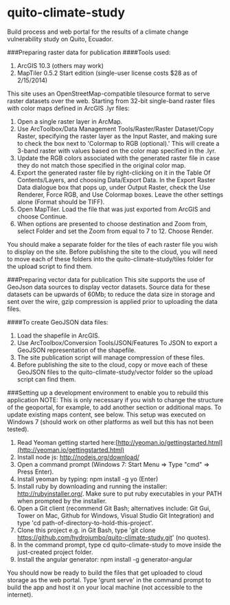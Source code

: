 quito-climate-study
===================

Build process and web portal for the results of a climate change vulnerability study on Quito, Ecuador.


###Preparing raster data for publication
####Tools used:
1. ArcGIS 10.3 (others may work)
2. MapTiler 0.5.2 Start edition (single-user license costs $28 as of 2/15/2014)

This site uses an OpenStreetMap-compatible tilesource format to serve raster datasets over the web. Starting from 32-bit single-band raster files with color maps defined in ArcGIS .lyr files:

1. Open a single raster layer in ArcMap.
2. Use ArcToolbox/Data Management Tools/Raster/Raster Dataset/Copy Raster, specifying the raster layer as the Input Raster, and making sure to check the box next to 'Colormap to RGB (optional).' This will create a 3-band raster with values based on the color map specified in the .lyr.
3. Update the RGB colors associated with the generated raster file in case they do not match those specified in the original color map.
4. Export the generated raster file by right-clicking on it in the Table Of Contents/Layers, and choosing Data/Export Data. In the Export Raster Data dialogue box that pops up, under Output Raster, check the Use Renderer, Force RGB, and Use Colormap boxes. Leave the other settings alone (Format should be TIFF).
5. Open MapTiler. Load the file that was just exported from ArcGIS and choose Continue. 
6. When options are presented to choose destination and Zoom from, select Folder and set the Zoom from equal to 7 to 12. Choose Render.

You should make a separate folder for the tiles of each raster file you wish to display on the site. Before publishing the site to the cloud, you will need to move each of these folders into the quito-climate-study/tiles folder for the upload script to find them. 

###Preparing vector data for publication
This site supports the use of GeoJson data sources to display vector datasets. Source data for these datasets can be upwards of 60Mb; to reduce the data size in storage and sent over the wire, gzip compression is applied prior to uploading the data files.

####To create GeoJSON data files:
1. Load the shapefile in ArcGIS. 
2. Use ArcToolbox/Conversion Tools/JSON/Features To JSON to export a GeoJSON representation of the shapefile.
3. The site publication script will manage compression of these files.
4. Before publishing the site to the cloud, copy or move each of these GeoJSON files to the quito-climate-study/vector folder so the upload script can find them.

###Setting up a development environment to enable you to rebuild this application
NOTE: This is only necessary if you wish to change the structure of the geoportal, for example, to add another section or additional maps. To update existing maps content, see below. This setup was executed on Windows 7 (should work on other platforms as well but this has not been tested).

1. Read Yeoman getting started here:[http://yeoman.io/gettingstarted.html](http://yeoman.io/gettingstarted.html)
2. Install node js: http://nodejs.org/download/ 
3. Open a command prompt (Windows 7: Start Menu => Type "cmd" => Press Enter).
4. Install yeoman by typing: npm install -g yo (Enter)
5. Install ruby by downloading and running the installer: http://rubyinstaller.org/. Make sure to put ruby executables in your PATH when prompted by the installer.
6. Open a Git client (recommend Git Bash; alternatives include: Git Gui, Tower on Mac, Github for Windows, Visual Studio Git Integration) and type 'cd path-of-directory-to-hold-this-project'.
7. Clone this project e.g. in Git Bash, type 'git clone https://github.com/hydrojumbo/quito-climate-study.git' (no quotes).
8. In the command prompt, type cd quito-climate-study to move inside the just-created project folder.
9. Install the angular generator: npm install -g generator-angular

You should now be ready to build the files that get uploaded to cloud storage as the web portal. Type 'grunt serve' in the command prompt to build the app and host it on your local machine (not accessible to the internet).

